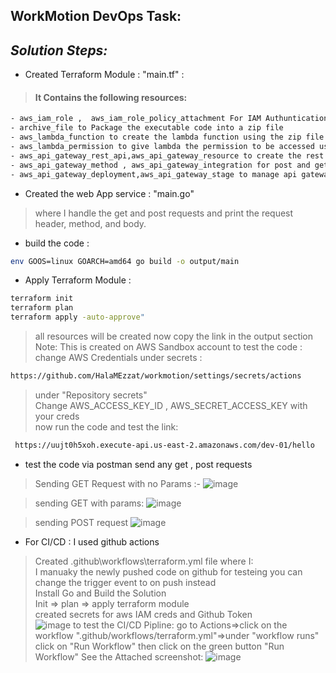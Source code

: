 ## WorkMotion DevOps Task:

## _Solution Steps:_

- Created Terraform Module : "main.tf" :
> #### It Contains the following resources:  
```sh 
- aws_iam_role ,  aws_iam_role_policy_attachment For IAM Authuntication 
- archive_file to Package the executable code into a zip file
- aws_lambda_function to create the lambda function using the zip file
- aws_lambda_permission to give lambda the permission to be accessed using rest apis via the gateway invokation
- aws_api_gateway_rest_api,aws_api_gateway_resource to create the rest api
- aws_api_gateway_method , aws_api_gateway_integration for post and get
- aws_api_gateway_deployment,aws_api_gateway_stage to manage api gateway deployment
```
- Created the web App service  : "main.go"
> where I handle the get and post requests and print the request header, method, and body.
- build the code : 
```sh 
env GOOS=linux GOARCH=amd64 go build -o output/main
```
- Apply Terraform Module : 
```sh 
terraform init
terraform plan
terraform apply -auto-approve" 
```
> all resources will be created now copy the link in the output section <br />
> Note: This is created on AWS Sandbox account to test the code :<br />
> change AWS Credentials under secrets :<br />
```sh
https://github.com/HalaMEzzat/workmotion/settings/secrets/actions
```
> under "Repository secrets"<br />
> Change AWS_ACCESS_KEY_ID , AWS_SECRET_ACCESS_KEY with your creds<br />
> now run the code and test the link:<br />
```sh 
 https://uujt0h5xoh.execute-api.us-east-2.amazonaws.com/dev-01/hello
 ```
- test the code via postman send any get , post requests 
> Sending GET Request with no Params :- 
![image](https://user-images.githubusercontent.com/106016107/169697460-4fcd8f5d-ff05-4ff8-95f0-54c67c3bec4d.png)

> sending GET with params:
![image](https://user-images.githubusercontent.com/106016107/169697522-043e63e5-485f-4760-82cb-034898b59b6e.png)

> sending POST request
![image](https://user-images.githubusercontent.com/106016107/169697615-83be0466-30f6-47d9-ae54-1c712a881567.png)

- For CI/CD : I used github actions 
> Created .github\workflows\terraform.yml file where I: <br />
> I manuaky the newly pushed code on github for testeing you can change the trigger event to on push instead<br />
> Install Go and Build the Solution <br />
> Init => plan => apply terraform module <br />
> created secrets for aws IAM creds and Github Token <br />
![image](https://user-images.githubusercontent.com/106038156/169804977-0f348e1f-2dda-43b3-95bd-6258e85d7029.png)
> to test the CI/CD Pipline: go to Actions=>click on the workflow ".github/workflows/terraform.yml"=>under "workflow runs" click on "Run Workflow" then click on the green button "Run Workflow"
> See the Attached screenshot:
> ![image](https://user-images.githubusercontent.com/106038156/169806970-54ed9037-b65b-4951-b424-83dac1100142.png)



